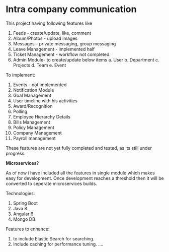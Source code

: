 # Intra company communication
This project having following features like
1. Feeds  - create/update, like, comment
2. Album/Photos - upload images
3. Messages - private messaging, group messaging
4. Leave Management - implemented half
5. Ticket Management - workflow not completed.
6. Admin Module- to create/update below items
    a. User 
    b. Department
    c. Projects
    d. Team
    e. Event


To implement:
1. Events - not implemented
2. Notification Module
3. Goal Management
4. User timeline with his activities
5. Award/Recognition
6. Polling
7. Employee Hierarchy Details
8. Bills Management
9. Policy Management
10. Company Management
10. Payroll management

These features are not yet fully completed and tested, as its still under progress.

<b>Microservices</b>?

As of now i have included all the features in single module which makes easy for development.
Once development reaches a threshold then it will be converted to seperate microservices builds.


Technologies:

1. Spring Boot
2. Java 8
3. Angular 6
4. Mongo DB

Features to enhance:

1. to include Elastic Search for searching.
2. Include caching for performance tuning.
....



